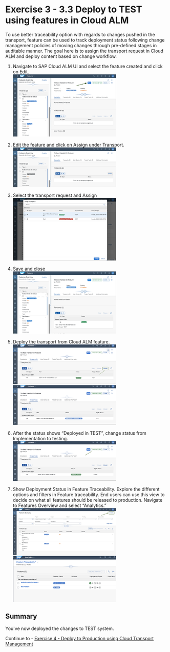 # Exercise 3 - 3.3	Deploy to TEST using features in Cloud ALM 

To use better traceability option with regards to changes pushed in the transport, feature can be used to track deployment status following change management policies of moving changes through pre-defined stages in auditable manner. The goal here is to assign the transport request in Cloud ALM and deploy content based on change workflow. 


1. Navigate to SAP Cloud ALM UI and select the feature created and click on Edit.
</br><img width="322" alt="image" src="images/ALM-Features-Edit.png">

2. Edit the feature and click on Assign under Transport.
</br><img width="322" alt="image" src="images/ALM-edit-feature.png">

3. Select the transport request and Assign
</br><img width="322" alt="image" src="images/ALM-assign-TR.png">

4.	Save and close
</br><img width="322" alt="image" src="images/ALM-Feature-Save.png">

5.	Deploy the transport from Cloud ALM feature.
</br><img width="322" alt="image" src="images/ALM-deploy-tr.png">
</br><img width="322" alt="image" src="images/ALM-Deployment-scheduled.png">

6.	After the status shows “Deployed in TEST”, change status from Implementation to testing.
</br><img width="322" alt="image" src="images/ALM-handover-to-Testing.png">

7.	Show Deployment Status in Feature Traceability. Explore the different options and filters in Feature traceability. End users can use this view to decide on what all features should be released to production. 
Navigate to Features Overview and select “Analytics.”
</br><img width="322" alt="image" src="images/ALM-analytics.png">
</br><img width="322" alt="image" src="images/ALM-FeatureTrace.png">



## Summary

You've now deployed the changes to TEST system.

Continue to - [Exercise 4 - Deploy to Production using Cloud Transport Management](../ex4/README.md)

